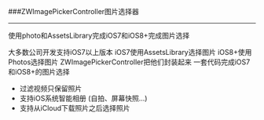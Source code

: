 ###ZWImagePickerController图片选择器
***
使用photo和AssetsLibrary完成iOS7和iOS8+完成图片选择

大多数公司开发支持iOS7以上版本 iOS7使用AssetsLibrary选择图片 iOS8+使用Photos选择图片
ZWImagePickerController把他们封装起来 一套代码完成iOS7和iOS8+的图片选择
- 过滤视频只保留照片
- 支持iOS系统智能相册 (自拍、屏幕快照...)
- 支持从iCloud下载照片之后选择照片

